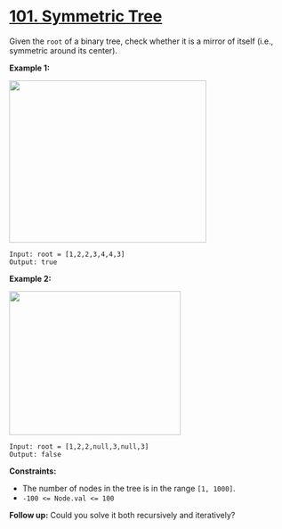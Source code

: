 # [101. Symmetric Tree](https://leetcode.com/problems/symmetric-tree/description/)

Given the `root` of a binary tree, check whether it is a mirror of itself (i.e., symmetric around its center).

**Example 1:** 

<img alt="" src="https://assets.leetcode.com/uploads/2021/02/19/symtree1.jpg" style="width: 354px; height: 291px;">

```
Input: root = [1,2,2,3,4,4,3]
Output: true
```

**Example 2:** 

<img alt="" src="https://assets.leetcode.com/uploads/2021/02/19/symtree2.jpg" style="width: 308px; height: 258px;">

```
Input: root = [1,2,2,null,3,null,3]
Output: false
```

**Constraints:** 

- The number of nodes in the tree is in the range `[1, 1000]`.
- `-100 <= Node.val <= 100`

**Follow up:**  Could you solve it both recursively and iteratively?